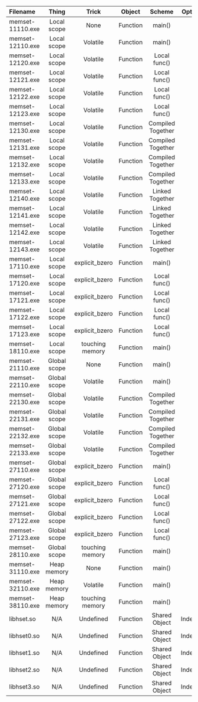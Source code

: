 | Filename | Thing | Trick | Object | Scheme | Optimization | Results |
| :- | :-: | :-: | :-: | :-: | :-: | :-: |
| memset-11110.exe | Local scope | None | Function | main() | None | memset Found |
| memset-12110.exe | Local scope | Volatile | Function | main() | None | memset Found |
| memset-12120.exe | Local scope | Volatile | Function | Local func() | None | memset Found |
| memset-12121.exe | Local scope | Volatile | Function | Local func() | -O1 | memset Found |
| memset-12122.exe | Local scope | Volatile | Function | Local func() | -O2 | memset Found |
| memset-12123.exe | Local scope | Volatile | Function | Local func() | -O3 | memset Found |
| memset-12130.exe | Local scope | Volatile | Function | Compiled Together | None | memset Found |
| memset-12131.exe | Local scope | Volatile | Function | Compiled Together | -O1 | memset Found |
| memset-12132.exe | Local scope | Volatile | Function | Compiled Together | -O2 | memset Found |
| memset-12133.exe | Local scope | Volatile | Function | Compiled Together | -O3 | memset Found |
| memset-12140.exe | Local scope | Volatile | Function | Linked Together | None | memset Found |
| memset-12141.exe | Local scope | Volatile | Function | Linked Together | -O1 | memset Found |
| memset-12142.exe | Local scope | Volatile | Function | Linked Together | -O2 | memset Found |
| memset-12143.exe | Local scope | Volatile | Function | Linked Together | -O3 | memset Found |
| memset-17110.exe | Local scope | explicit_bzero | Function | main() | None | memset Found |
| memset-17120.exe | Local scope | explicit_bzero | Function | Local func() | None | memset Found |
| memset-17121.exe | Local scope | explicit_bzero | Function | Local func() | -O1 | memset Found |
| memset-17122.exe | Local scope | explicit_bzero | Function | Local func() | -O2 | memset Found |
| memset-17123.exe | Local scope | explicit_bzero | Function | Local func() | -O3 | memset Found |
| memset-18110.exe | Local scope | touching memory | Function | main() | None | memset Found |
| memset-21110.exe | Global scope | None | Function | main() | None | memset Found |
| memset-22110.exe | Global scope | Volatile | Function | main() | None | memset Found |
| memset-22130.exe | Global scope | Volatile | Function | Compiled Together | None | memset Found |
| memset-22131.exe | Global scope | Volatile | Function | Compiled Together | -O1 | memset Found |
| memset-22132.exe | Global scope | Volatile | Function | Compiled Together | -O2 | memset Found |
| memset-22133.exe | Global scope | Volatile | Function | Compiled Together | -O3 | memset Found |
| memset-27110.exe | Global scope | explicit_bzero | Function | main() | None | memset Found |
| memset-27120.exe | Global scope | explicit_bzero | Function | Local func() | None | memset Found |
| memset-27121.exe | Global scope | explicit_bzero | Function | Local func() | -O1 | memset Found |
| memset-27122.exe | Global scope | explicit_bzero | Function | Local func() | -O2 | memset Found |
| memset-27123.exe | Global scope | explicit_bzero | Function | Local func() | -O3 | memset Found |
| memset-28110.exe | Global scope | touching memory | Function | main() | None | memset Found |
| memset-31110.exe | Heap memory | None | Function | main() | None | memset Found |
| memset-32110.exe | Heap memory | Volatile | Function | main() | None | memset Found |
| memset-38110.exe | Heap memory | touching memory | Function | main() | None | memset Found |
| libhset.so | N/A | Undefined | Function | Shared Object | Indeterminate | memset Found |
| libhset0.so | N/A | Undefined | Function | Shared Object | Indeterminate | memset Found |
| libhset1.so | N/A | Undefined | Function | Shared Object | Indeterminate | memset Found |
| libhset2.so | N/A | Undefined | Function | Shared Object | Indeterminate | memset Found |
| libhset3.so | N/A | Undefined | Function | Shared Object | Indeterminate | memset Found |
